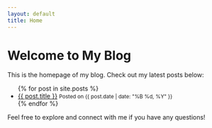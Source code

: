 ```yaml
---
layout: default
title: Home
---
```


# Welcome to My Blog

This is the homepage of my blog. Check out my latest posts below:

<ul>
{% for post in site.posts %}
  <li>
    <a href="{{ post.url }}">{{ post.title }}</a>
    <small>Posted on {{ post.date | date: "%B %d, %Y" }}</small>
  </li>
{% endfor %}
</ul>

Feel free to explore and connect with me if you have any questions!
